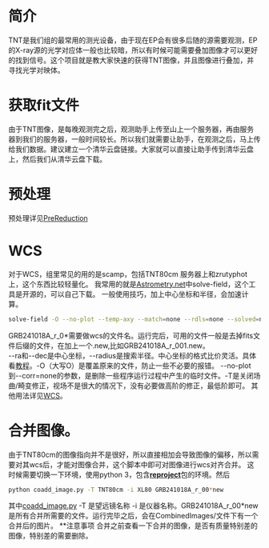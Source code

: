 # 简介
TNT是我们组的最常用的测光设备，由于现在EP会有很多后随的源需要观测，EP的X-ray源的光学对应体一般也比较暗，所以有时候可能需要叠加图像才可以更好的找到信号。这个项目就是教大家快速的获得TNT图像，并且图像进行叠加，并寻找光学对映体。
# 获取fit文件
由于TNT图像，是每晚观测完之后，观测助手上传至山上一个服务器，再由服务器到我们的服务器，一般时间较长。所以我们就需要让助手，在观测之后，马上传给我们数据。建议建立一个清华云盘链接。大家就可以直接让助手传到清华云盘上，然后我们从清华云盘下载。
# 预处理
预处理详见[PreReduction](../../Photometry/PreReduction/)
# WCS
对于WCS，组里常见的用的是scamp，包括TNT80cm 服务器上和zrutyphot上，这个东西比较轻量化。
我常用的就是[Astrometry.net](https://astrometry.net/)中solve-field，这个工具是开源的，可以自己下载。
一般使用技巧，加上中心坐标和半径，会加速计算。
```bash
solve-field -O --no-plot --temp-axy --match=none --rdls=none --solved=none --index-xyls=none --corr=none  -T --radius=10 --ra=67.990 --dec=43.030 *fits
```
GRB241018A_r_0*需要做wcs的文件名。运行完后，可用的文件一般是去掉fits文件后缀的文件，在加上一个.new,比如GRB241018A_r_001.new。   
--ra和--dec是中心坐标，--radius是搜索半径。中心坐标的格式比价灵活。具体看[教程](https://astrometry.net/)。-O（大写O）是覆盖原来的文件，防止一些不必要的报错。
--no-plot到--corr=none的参数，是删除一些程序运行过程中产生的临时文件。-T是关闭场曲/畸变修正，视场不是很大的情况下，没有必要做高阶的修正，最低阶即可。
其他用法详见[WCS](../../Photometry/WCS/README.md)。
# 合并图像。
由于TNT80cm的图像指向并不是很好，所以直接相加会导致图像的偏移，所以需要对其wcs后，才能对图像合并，这个脚本中即可对图像进行wcs对齐合并。
这时候需要切换一下环境，使用python 3，包含[**reproject**](https://reproject.readthedocs.io/en/stable/index.html)包的环境。然后
```bash
python coadd_image.py -T TNT80cm -i XL80 GRB241018A_r_00*new
```
其中[coadd_image.py](../../Photometry/PreReduction/PreReduction/coadd_image.py)
-T 是望远镜名称 -i 是仪器名称。GRB241018A_r_00*new是所有合并所需要的文件。运行完毕之后，会在CombinedImages/文件下有一个合并后的图片。
**注意事项
合并之前查看一下合并的图像，是否有质量特别差的图像，特别差的需要删除。